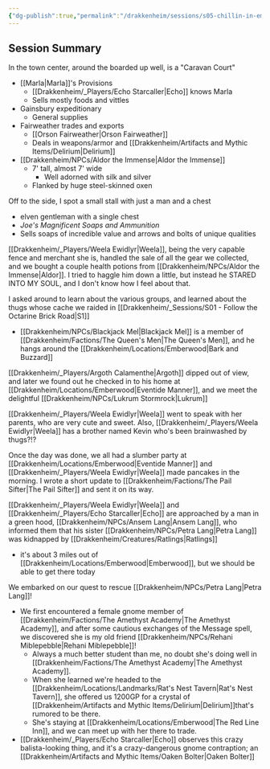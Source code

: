```yaml
---
{"dg-publish":true,"permalink":"/drakkenheim/sessions/s05-chillin-in-emberwood/"}
---
```


## Session Summary

In the town center, around the boarded up well, is a "Caravan Court" 
- [[Marla\|Marla]]'s Provisions
	- [[Drakkenheim/_Players/Echo Starcaller\|Echo]] knows Marla
	- Sells mostly foods and vittles
- Gainsbury expeditionary
	- General supplies
- Fairweather trades and exports
	- [[Orson Fairweather\|Orson Fairweather]]
	- Deals in weapons/armor and [[Drakkenheim/Artifacts and Mythic Items/Delirium\|Delirium]]
- [[Drakkenheim/NPCs/Aldor the Immense\|Aldor the Immense]]
	- 7' tall, almost 7' wide
		- Well adorned with silk and silver
	- Flanked by huge steel-skinned oxen

Off to the side, I spot a small stall with just a man and a chest
- elven gentleman with a single chest
- *Joe's Magnificent Soaps and Ammunition*
- Sells soaps of incredible value and arrows and bolts of unique qualities

[[Drakkenheim/_Players/Weela Ewidlyr\|Weela]], being the very capable fence and merchant she is, handled the sale of all the gear we collected, and we bought a couple health potions from [[Drakkenheim/NPCs/Aldor the Immense\|Aldor]]. I tried to haggle him down a little, but instead he STARED INTO MY SOUL, and I don't know how I feel about that.

I asked around to learn about the various groups, and learned about the thugs whose cache we raided in [[Drakkenheim/_Sessions/S01 - Follow the Octarine Brick Road\|S1]]
- [[Drakkenheim/NPCs/Blackjack Mel\|Blackjack Mel]] is a member of [[Drakkenheim/Factions/The Queen's Men\|The Queen's Men]], and he hangs around the [[Drakkenheim/Locations/Emberwood\|Bark and Buzzard]]

[[Drakkenheim/_Players/Argoth Calamenthe\|Argoth]] dipped out of view, and later we found out he checked in to his home at [[Drakkenheim/Locations/Emberwood\|Eventide Manner]], and we meet the delightful [[Drakkenheim/NPCs/Lukrum Stormrock\|Lukrum]]

[[Drakkenheim/_Players/Weela Ewidlyr\|Weela]] went to speak with her parents, who are very cute and sweet. Also, [[Drakkenheim/_Players/Weela Ewidlyr\|Weela]] has a brother named Kevin who's been brainwashed by thugs?!?

Once the day was done, we all had a slumber party at [[Drakkenheim/Locations/Emberwood\|Eventide Manner]] and [[Drakkenheim/_Players/Weela Ewidlyr\|Weela]] made pancakes in the morning. I wrote a short update to [[Drakkenheim/Factions/The Pail Sifter\|The Pail Sifter]] and sent it on its way.

[[Drakkenheim/_Players/Weela Ewidlyr\|Weela]] and [[Drakkenheim/_Players/Echo Starcaller\|Echo]] are approached by a man in a green hood, [[Drakkenheim/NPCs/Ansem Lang\|Ansem Lang]], who informed them that his sister [[Drakkenheim/NPCs/Petra Lang\|Petra Lang]] was kidnapped by [[Drakkenheim/Creatures/Ratlings\|Ratlings]]
- it's about 3 miles out of [[Drakkenheim/Locations/Emberwood\|Emberwood]], but we should be able to get there today

We embarked on our quest to rescue [[Drakkenheim/NPCs/Petra Lang\|Petra Lang]]!
- We first encountered a female gnome member of [[Drakkenheim/Factions/The Amethyst Academy\|The Amethyst Academy]], and after some cautious exchanges of the Message spell, we discovered she is my old friend [[Drakkenheim/NPCs/Rehani Miblepebble\|Rehani Miblepebble]]!
	- Always a much better student than me, no doubt she's doing well in [[Drakkenheim/Factions/The Amethyst Academy\|The Amethyst Academy]].
	- When she learned we're headed to the [[Drakkenheim/Locations/Landmarks/Rat's Nest Tavern\|Rat's Nest Tavern]], she offered us 1200GP for a crystal of [[Drakkenheim/Artifacts and Mythic Items/Delirium\|Delirium]]that's rumored to be there.
	- She's staying at [[Drakkenheim/Locations/Emberwood\|The Red Line Inn]], and we can meet up with her there to trade.
- [[Drakkenheim/_Players/Echo Starcaller\|Echo]] observes this crazy balista-looking thing, and it's a crazy-dangerous gnome contraption; an [[Drakkenheim/Artifacts and Mythic Items/Oaken Bolter\|Oaken Bolter]]